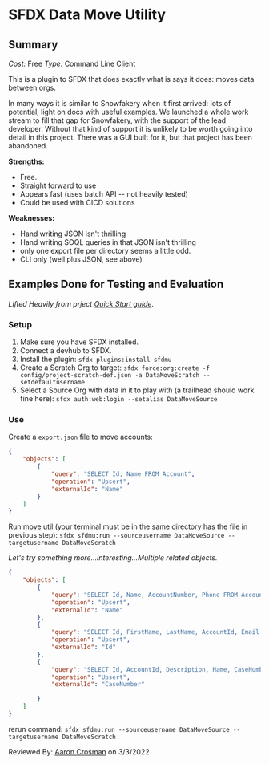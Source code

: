# SFDX Data Move Utility

## Summary

_Cost:_ Free
_Type:_ Command Line Client

This is a plugin to SFDX that does exactly what is says it does: moves data between orgs.

In many ways it is similar to Snowfakery when it first arrived: lots of potential, light on docs with useful examples. We launched a whole work stream to fill that gap for Snowfakery, with the support of the lead developer. Without that kind of support it is unlikely to be worth going into detail in this project. There was a GUI built for it, but that project has been abandoned.

**Strengths:**
- Free.
- Straight forward to use
- Appears fast (uses batch API -- not heavily tested)
- Could be used with CICD solutions

**Weaknesses:**
- Hand writing JSON isn't thrilling
- Hand writing SOQL queries in that JSON isn't thrilling
- only one export file per directory seems a little odd.
- CLI only (well plus JSON, see above)

## Examples Done for Testing and Evaluation

_Lifted Heavily from prject [Quick Start guide](https://help.sfdmu.com/quick-start)._

### Setup

1. Make sure you have SFDX installed.
2. Connect a devhub to SFDX.
3. Install the plugin: `sfdx plugins:install sfdmu`
4. Create a Scratch Org to target: `sfdx force:org:create -f config/project-scratch-def.json -a DataMoveScratch --setdefaultusername`
5. Select a Source Org with data in it to play with (a trailhead should work fine here):
`sfdx auth:web:login --setalias DataMoveSource`


### Use

Create a `export.json` file to move accounts:
```json
{
    "objects": [
        {
            "query": "SELECT Id, Name FROM Account",
            "operation": "Upsert",
            "externalId": "Name"
        }
    ]
}
```

Run move util (your terminal must be in the same directory has the file in previous step):
`sfdx sfdmu:run --sourceusername DataMoveSource --targetusername DataMoveScratch`

_Let's try something more...interesting...Multiple related objects._

```json
{
    "objects": [
        {
            "query": "SELECT Id, Name, AccountNumber, Phone FROM Account",
            "operation": "Upsert",
            "externalId": "Name"
        },
        {
            "query": "SELECT Id, FirstName, LastName, AccountId, Email FROM Contact",
            "operation": "Upsert",
            "externalId": "Id"
        },
        {
            "query": "SELECT Id, AccountId, Description, Name, CaseNumber, ContactEmail, Priority, ContactId FROM Case",
            "operation": "Upsert",
            "externalId": "CaseNumber"

        }
    ]
}

```

rerun command:
`sfdx sfdmu:run --sourceusername DataMoveSource --targetusername DataMoveScratch`


Reviewed By: [Aaron Crosman](https://github.com/acrosman) on 3/3/2022
